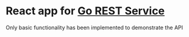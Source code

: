 # React app for [Go REST Service](https://github.com/rus-sharafiev/go-rest)

Only basic functionality has been implemented to demonstrate the API
